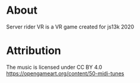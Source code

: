 # About
Server rider VR is a VR game created for js13k 2020

# Attribution
The music is licensed under CC BY 4.0
https://opengameart.org/content/50-midi-tunes
